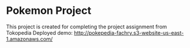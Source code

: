 # Pokemon Project
This project is created for completing the project assignment from Tokopedia
Deployed demo: http://pokepedia-fachry.s3-website-us-east-1.amazonaws.com/
